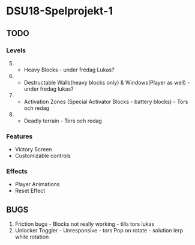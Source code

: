 # DSU18-Spelprojekt-1
## TODO
### Levels
5. * Heavy Blocks - under fredag Lukas?
5. * Destructable Walls(heavy blocks only) & Windows(Player as well) - under fredag lukas?
3. * Activation Zones (Special Activator Blocks - battery blocks) - Tors och redag
4. * Deadly terrain - Tors och redag

### Features
* Victory Screen
* Customizable controls

### Effects
* Player Animations
* Reset Effect

## BUGS
1. Friction bugs - Blocks not really working - tills tors lukas
2. Unlocker Toggler - Unresponsive - tors
Pop on rotate - solution lerp while rotation

